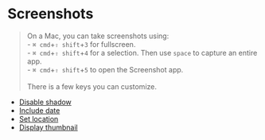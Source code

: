 # Screenshots

> On a Mac, you can take screenshots using:<br> - `⌘ cmd`+`⇧ shift`+`3` for fullscreen.<br> - `⌘ cmd`+`⇧ shift`+`4` for a selection. Then use `space` to capture an entire app.<br> - `⌘ cmd`+`⇧ shift`+`5` to open the Screenshot app.<br><br> There is a few keys you can customize.

- [Disable shadow](./disable-shadow/readme.md)
- [Include date](./include-date/readme.md)
- [Set location](./location/readme.md)
- [Display thumbnail](./show-thumbnail/readme.md)
